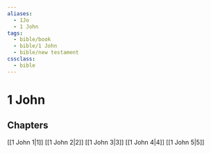```yaml
---
aliases:
  - 1Jo
  - 1 John
tags:
  - bible/book
  - bible/1 John
  - bible/new testament
cssclass:
  - bible
---
```


# 1 John

## Chapters

[[1 John 1|1]]
[[1 John 2|2]]
[[1 John 3|3]]
[[1 John 4|4]]
[[1 John 5|5]]
